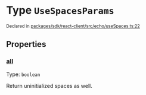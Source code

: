 # Type `UseSpacesParams`
<sub>Declared in [packages/sdk/react-client/src/echo/useSpaces.ts:22](https://github.com/dxos/dxos/blob/main/packages/sdk/react-client/src/echo/useSpaces.ts#L22)</sub>





## Properties
### [all](https://github.com/dxos/dxos/blob/main/packages/sdk/react-client/src/echo/useSpaces.ts#L26)
Type: <code>boolean</code>

Return uninitialized spaces as well.
